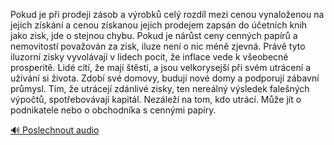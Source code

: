 
Pokud je při prodeji zásob a výrobků celý rozdíl mezi cenou vynaloženou na jejich získání a cenou získanou jejich prodejem zapsán do účetních knih jako zisk, jde o stejnou chybu. Pokud je nárůst ceny cenných papírů a nemovitostí považován za zisk, iluze není o nic méně zjevná. Právě tyto iluzorní zisky vyvolávají v lidech pocit, že inflace vede k všeobecné prosperitě. Lidé cítí, že mají štěstí, a jsou velkorysejší při svém utrácení a užívání si života. Zdobí své domovy, budují nové domy a podporují zábavní průmysl. Tím, že utrácejí zdánlivé zisky, ten nereálný výsledek falešných výpočtů, spotřebovávají kapitál. Nezáleží na tom, kdo utrácí. Může jít o podnikatele nebo o obchodníka s cennými papíry.

[🔊 Poslechnout audio](/data/7-paragraphs/audio/chapter_100/para_003-Pokud-je-pi-prodeji-zsob-a-vrobk-cel-rozdl-m.mp3)
